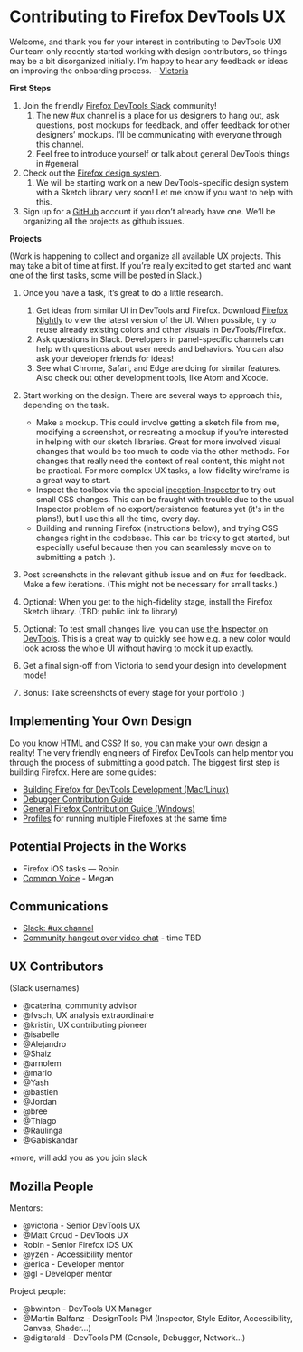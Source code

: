 # Contributing to Firefox DevTools UX

Welcome, and thank you for your interest in contributing to DevTools UX! Our team only recently started working with design contributors, so things may be a bit disorganized initially. I’m happy to hear any feedback or ideas on improving the onboarding process. - [Victoria](mailto:victoria@mozilla.com) 

**First Steps**

1. Join the friendly [Firefox DevTools Slack](https://devtools-html-slack.herokuapp.com/) community! 
   1. The new #ux channel is a place for us designers to hang out, ask questions, post mockups for feedback, and offer feedback for other designers’ mockups. I’ll be communicating with everyone through this channel.
   2. Feel free to introduce yourself or talk about general DevTools things in #general
2. Check out the [Firefox design system](https://design.firefox.com/photon/). 
   1. We will be starting work on a new DevTools-specific design system with a Sketch library very soon! Let me know if you want to help with this.
3. Sign up for a [GitHub](https://github.com/) account if you don’t already have one. We’ll be organizing all the projects as github issues.

**Projects**

(Work is happening to collect and organize all available UX projects. This may take a bit of time at first. If you’re really excited to get started and want one of the first tasks, some will be posted in Slack.)

1. Once you have a task, it’s great to do a little research.  
   1. Get ideas from similar UI in DevTools and Firefox. Download [Firefox Nightly](https://www.mozilla.org/en-US/firefox/channel/desktop/) to view the latest version of the UI. When possible, try to reuse already existing colors and other visuals in DevTools/Firefox.
   2. Ask questions in Slack. Developers in panel-specific channels can help with questions about user needs and behaviors. You can also ask your developer friends for ideas!
   3. See what Chrome, Safari, and Edge are doing for similar features. Also check out other development tools, like Atom and Xcode.
2. Start working on the design. There are several ways to approach this, depending on the task.
   * Make a mockup. This could involve getting a sketch file from me, modifying a screenshot, or recreating a mockup if you're interested in helping with our sketch libraries. Great for more involved visual changes that would be too much to code via the other methods. For changes that really need the context of real content, this might not be practical. For more complex UX tasks, a low-fidelity wireframe is a great way to start.
   * Inspect the toolbox via the special [inception-Inspector](https://developer.mozilla.org/en-US/docs/Tools/Browser_Toolbox) to try out small CSS changes. This can be fraught with trouble due to the usual Inspector problem of no export/persistence features yet (it's in the plans!), but I use this all the time, every day.
   * Building and running Firefox (instructions below), and trying CSS changes right in the codebase. This can be tricky to get started, but especially useful because then you can seamlessly move on to submitting a patch :).
3. Post screenshots in the relevant github issue and on #ux for feedback. Make a few iterations. (This might not be necessary for small tasks.)
4. Optional: When you get to the high-fidelity stage, install the Firefox Sketch library. (TBD: public link to library)
5. Optional: To test small changes live, you can [use the Inspector on DevTools](https://developer.mozilla.org/en-US/docs/Tools/Browser_Toolbox). This is a great way to quickly see how e.g. a new color would look across the whole UI without having to mock it up exactly. 

6. Get a final sign-off from Victoria to send your design into development mode!
7. Bonus: Take screenshots of every stage for your portfolio :)

## Implementing Your Own Design

Do you know HTML and CSS? If so, you can make your own design a reality! The very friendly engineers of Firefox DevTools can help mentor you through the process of submitting a good patch. The biggest first step is building Firefox. Here are some guides:
* [Building Firefox for DevTools Development (Mac/Linux)](https://docs.firefox-dev.tools/getting-started/build.html)
* [Debugger Contribution Guide](https://github.com/devtools-html/debugger.html/blob/master/.github/CONTRIBUTING.md)
* [General Firefox Contribution Guide (Windows)](https://developer.mozilla.org/en-US/docs/Mozilla/Developer_guide/Introduction#Step_1_Build_Firefox_for_Desktop_or_Android)
* [Profiles](https://developer.mozilla.org/en-US/docs/Mozilla/Firefox/Multiple_profiles) for running multiple Firefoxes at the same time 

## Potential Projects in the Works

* Firefox iOS tasks — Robin
* [Common Voice](https://github.com/mozilla/voice-web/issues) - Megan

## Communications

* [Slack: #ux channel](https://devtools-html-slack.herokuapp.com/)
* [Community hangout over video chat](https://appear.in/devtools-ux) - time TBD

## UX Contributors 
(Slack usernames)

- @caterina, community advisor
- @fvsch, UX analysis extraordinaire
- @kristin, UX contributing pioneer
- @isabelle
- @Alejandro
- @Shaiz
- @arnolem
- @mario
- @Yash
- @bastien
- @Jordan
- @bree
- @Thiago
- @Raulinga
- @Gabiskandar

+more, will add you as you join slack

## Mozilla People

Mentors:
- @victoria - Senior DevTools UX
- @Matt Croud - DevTools UX 
- Robin - Senior Firefox iOS UX
- @yzen - Accessibility mentor
- @erica - Developer mentor
- @gl - Developer mentor

Project people:
- @bwinton - DevTools UX Manager
- @Martin Balfanz - DesignTools PM (Inspector, Style Editor, Accessibility, Canvas, Shader…)
- @digitarald - DevTools PM (Console, Debugger, Network...)
